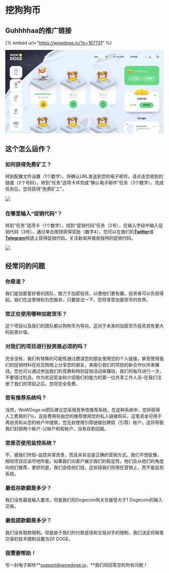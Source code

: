 # 挖狗狗币

## **Guhhhhaa的推广链接**

{% embed url="https://wowdoge.io/?p=167731" %}

![](../.gitbook/assets/image%20%2811%29.png)

## 这个怎么运作？

### 如何获得免费矿工？

转到配置文件设置（1个数字）。将确认URL发送到您的电子邮件。请点击您收到的链接（2个号码）。转到“任务”选项卡并完成“确认电子邮件”任务（3个数字）。完成任务后，您将获得“免费矿工”。

![](https://wowdoge.io/img/popup/about/freeminer_1.png)

### 在哪里输入“促销代码”？

转到“任务”选项卡（1个数字），找到“促销代码”任务（2号），在输入字段中输入促销代码（3号），通过单击按钮获得奖励（数字4）。您可以在我们的[**Twitter**](https://twitter.com/wowdoge_io)或[**Telegram**](tg://resolve?domain=wowdoge_io)频道上获得促销代码。关注新闻并接收独特的促销代码。

![](https://wowdoge.io/img/popup/about/promo_code_1.png)

## 经常问的问题

### 你是谁？

我们是加密爱好者的团队，致力于加密投资，以使他们更有趣，投资者可以负担得起。我们在这里特别为您服务，只要尝试一下，您将享受加密货币的世界。

### 您正在使用哪种加密货币？

这个项目以及我们的团队都以狗狗币为导向，这对于未来的加密货币投资具有更大的前景价值。

### 对我们的项目进行投资是必须的吗？

完全没有，我们有特殊的可能性通过邀请您的朋友使用您的个人链接，甚至使用我们的促销材料在社交网络上分享您的朋友，来吸引我们的项目的新合作伙伴来赚钱。您也可以通过参加我们的竞赛和特别促销活动来赚钱，我们将每月进行一次，不要错过机会。作为欢迎奖金和介绍我们的能力的第一位共享工作人员–在我们注册了我们的项目之后，您将完全免费。

### 您有推荐系统吗？

当然，WoWDoge.io团队建议您采用竞争性推荐系统，在这种系统中，您将获得人工费用的7％，这些费用将由您的推荐使用您的私人链接购买。这笔资金可用于再投资和从您的帐户中提款。您无权使用引荐链接创建假（引荐）帐户。这将导致我们封锁两个帐户-父帐户和假帐户，没有存款回报。

### 您是否使用监控系统？

不，据我们所知–监控非常昂贵，而且并非总是正确的营销方式。我们不想犹豫，相信项目应该尽他所能。如果我们向客户展示我们的稳定性，他们会从他们的角度向他们推荐，更好的是，我们会给他们钱，这些钱我们将用在营销上，而不是监视系统。

### 最低存款额是多少？

我们没有最低输入要求。但是我们的Dogecoin网关仅接受大于1 Dogecoin的输入交易。

### 最低提款额是多少？

我们没有取款限制。但是由于我们的付款途径和交易对手的限制，我们决定将每笔交易的技术限制设置为20 DOGE。

### 我需要帮助！

写一封电子邮件**support@wowdoge.io，**我们将回答您的所有问题！

